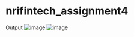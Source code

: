 # nrifintech_assignment4
Output
![image](https://user-images.githubusercontent.com/72710483/215268367-3eb8d270-07f7-4290-acc5-a77a53e247c3.png)
![image](https://user-images.githubusercontent.com/72710483/215268376-d6c1c18b-d08e-4d8b-8ad4-5b88a366adff.png)
